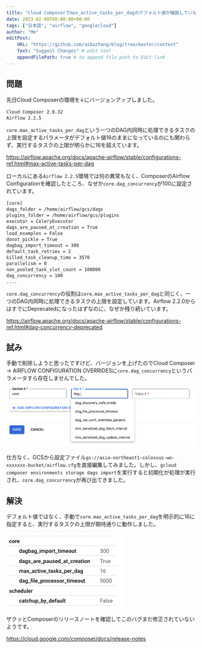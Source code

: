 ```yaml
---
title: "Cloud Composerでmax_active_tasks_per_dagのデフォルト値が機能していない問題"
date: 2023-02-08T00:00:00+00:00
tags: ["日本語", "airflow", "googlecloud"]
author: "Me"
editPost:
    URL: "https://github.com/aibazhang/blog/tree/master/content"
    Text: "Suggest Changes" # edit text
    appendFilePath: true # to append file path to Edit link
---
```


## 問題

先日Cloud Composerの環境を↓にバージョンアップしました。

```
Cloud Composer 2.0.32
Airflow 2.2.5
```

`core.max_active_tasks_per_dag`という一つのDAG内同時に処理できるタスクの上限を設定するパラメータがデフォルト値16のままになっているのにも関わらず、実行するタスクの上限が明らかに16を超えています。

https://airflow.apache.org/docs/apache-airflow/stable/configurations-ref.html#max-active-tasks-per-dag

ローカルにある`Airflow 2.2.5`環境では何の異常もなく、ComposerのAirflow Configurationを確認したところ、なぜか`core.dag_concurrency`が100に設定されています。

```
[core]
dags_folder = /home/airflow/gcs/dags
plugins_folder = /home/airflow/gcs/plugins
executor = CeleryExecutor
dags_are_paused_at_creation = True
load_examples = False
donot_pickle = True
dagbag_import_timeout = 300
default_task_retries = 2
killed_task_cleanup_time = 3570
parallelism = 0
non_pooled_task_slot_count = 100000
dag_concurrency = 100
....
```

`core.dag_concurrency`の役割は`core.max_active_tasks_per_dag`と同じく、一つのDAG内同時に処理できるタスクの上限を設定しています。Airflow 2.2.0からはすでにDeprecatedになったはずなのに、なぜか残り続いています。

https://airflow.apache.org/docs/apache-airflow/stable/configurations-ref.html#dag-concurrency-deprecated

## 試み

手動で削除しようと思ったですけど、バージョンを上げたのでCloud Composer -> AIRFLOW CONFIGURATION OVERRIDESに`core.dag_concurrency`というパラメータすら存在しませんでした。

![](images/36892f49cf56-20230217.png)

仕方なく、GCSから設定ファイル`gs://asia-northeast1-colossus-wo-xxxxxxx-bucket/airflow.cfg`を直接編集してみました。しかし、`gcloud composer environments storage dags import`を実行すると初期化が処理が実行され、`core.dag_concurrency`が再び出てきました。

## 解決

デフォルト値ではなく、手動で`core.max_active_tasks_per_dag`を明示的に16に指定すると、実行するタスクの上限が期待通りに動作しました。

![](images/7be4cd914ab1-20230217.png)

ザクッとComposerのリリースノートを確認してこのバグまだ修正されていないようです。

https://cloud.google.com/composer/docs/release-notes
